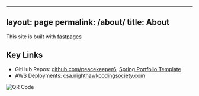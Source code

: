 
---
layout: page
permalink: /about/
title: About
---
This site is built with [fastpages](https://github.com/fastai/fastpages)

## Key Links
- GitHub Repos:  <a href="https://github.com/peacekeeper6/RAYJ-final">github.com/peacekeeper6</a>, <a href="https://github.com/nighthawkcoders/spring_portfolio/generate">Spring Portfolio Template</a>
- AWS Deployments: <a href="https://csa.nighthawkcodingsociety.com/">csa.nighthawkcodingsociety.com</a>
<!-- - Slack: <a href="https://join.slack.com/t/cs-a-hq/shared_invite/zt-uasn6lmf-_ij463qEW71hsvI2S9nDsg">Join Link</a> -->
<!-- - 2021-2022 Archives: <a href="https://padlet.com/jmortensen7/csa2022tri1">Fall</a>, <a href="https://padlet.com/jmortensen7/csa2022tri2">Early Winter</a>, <a href="https://csacoders.nighthawkcodingsociety.com/">Late Winter, Spring</a> -->


![QR Code]({{site.baseurl}}/images/qr_code.png)